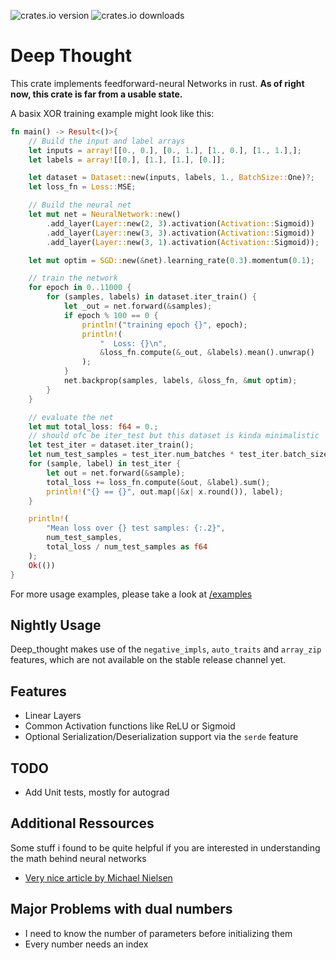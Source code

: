 ![crates.io version](https://flat.badgen.net/crates/v/deep_thought)
![crates.io downloads](https://flat.badgen.net/crates/d/deep_thought)

# Deep Thought
This crate implements feedforward-neural Networks in rust.
**As of right now, this crate is far from a usable state.**

A basix XOR training example might look like this:
```rust
fn main() -> Result<()>{
    // Build the input and label arrays
    let inputs = array![[0., 0.], [0., 1.], [1., 0.], [1., 1.],];
    let labels = array![[0.], [1.], [1.], [0.]];

    let dataset = Dataset::new(inputs, labels, 1., BatchSize::One)?;
    let loss_fn = Loss::MSE;

    // Build the neural net
    let mut net = NeuralNetwork::new()
        .add_layer(Layer::new(2, 3).activation(Activation::Sigmoid))
        .add_layer(Layer::new(3, 3).activation(Activation::Sigmoid))
        .add_layer(Layer::new(3, 1).activation(Activation::Sigmoid));

    let mut optim = SGD::new(&net).learning_rate(0.3).momentum(0.1);

    // train the network
    for epoch in 0..11000 {
        for (samples, labels) in dataset.iter_train() {
            let _out = net.forward(&samples);
            if epoch % 100 == 0 {
                println!("training epoch {}", epoch);
                println!(
                    "  Loss: {}\n",
                    &loss_fn.compute(&_out, &labels).mean().unwrap()
                );
            }
            net.backprop(samples, labels, &loss_fn, &mut optim);
        }
    }

    // evaluate the net
    let mut total_loss: f64 = 0.;
    // should ofc be iter_test but this dataset is kinda minimalistic
    let test_iter = dataset.iter_train();
    let num_test_samples = test_iter.num_batches * test_iter.batch_size;
    for (sample, label) in test_iter {
        let out = net.forward(&sample);
        total_loss += loss_fn.compute(&out, &label).sum();
        println!("{} == {}", out.map(|&x| x.round()), label);
    }

    println!(
        "Mean loss over {} test samples: {:.2}",
        num_test_samples,
        total_loss / num_test_samples as f64
    );
    Ok(())
}
```
For more usage examples, please take a look at [/examples](https://github.com/Wuelle/deep_thought/tree/main/examples)

## Nightly Usage
Deep_thought makes use of the `negative_impls`, `auto_traits` and `array_zip` features, which are not available on the stable release channel yet.

## Features
* Linear Layers
* Common Activation functions like ReLU or Sigmoid
* Optional Serialization/Deserialization support via the `serde` feature

## TODO
* Add Unit tests, mostly for autograd

## Additional Ressources
Some stuff i found to be quite helpful if you are interested in understanding the math behind neural networks
* [Very nice article by Michael Nielsen](http://neuralnetworksanddeeplearning.com/chap2.html)

## Major Problems with dual numbers
* I need to know the number of parameters before initializing them
* Every number needs an index
